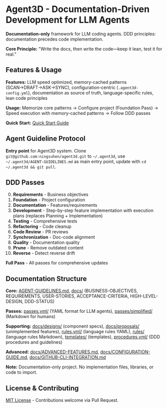 # Agent3D - Documentation-Driven Development for LLM Agents

**Documentation-only** framework for LLM coding agents. DDD principles: documentation precedes code implementation.

**Core Principle:** "Write the docs, then write the code—keep it lean, test it for real."

## Features & Usage

**Features:** LLM speed optimized, memory-cached patterns (SCAN→DRAFT→ASK→SYNC), configuration-centric (`.agent3d-config.yml`), documentation as source of truth, language-specific rules, lean code principles

**Usage:** Memorize core patterns → Configure project (Foundation Pass) → Speed execution with memory-cached patterns → Follow DDD passes

**Quick Start:** [Quick Start Guide](docs/QUICK-START.md)

## Agent Guideline Protocol

**Entry point** for Agent3D system. Clone `git@github.com:ningsuhen/agent3d.git` to `~/.agent3d`, use `~/.agent3d/AGENT-GUIDELINES.md` as main entry point, update with `cd ~/.agent3d && git pull`.

## DDD Passes

0. **Requirements** - Business objectives
1. **Foundation** - Project configuration
2. **Documentation** - Features/requirements
3. **Development** - Step-by-step feature implementation with execution plans (replaces Planning + Implementation)
4. **Testing** - Comprehensive tests
5. **Refactoring** - Code cleanup
6. **Code Review** - PR reviews
7. **Synchronization** - Doc-code alignment
8. **Quality** - Documentation quality
9. **Prune** - Remove outdated content
10. **Reverse** - Detect reverse drift

**Full Pass** - All passes for comprehensive updates

## Documentation Structure

**Core:** [AGENT-GUIDELINES.md](AGENT-GUIDELINES.md), [docs/](docs/) (BUSINESS-OBJECTIVES, REQUIREMENTS, USER-STORIES, ACCEPTANCE-CRITERIA, HIGH-LEVEL-DESIGN, DDD-STATUS)

**Passes:** [passes.yml/](passes.yml/) (YAML format for LLM agents), [passes/simplified/](passes/simplified/) (Markdown for humans)

**Supporting:** [docs/designs/](docs/designs/) (component specs), [docs/proposals/](docs/proposals/) (unimplemented features), [rules.yml/](rules.yml/) (language rules YAML), [rules/](rules/) (language rules Markdown), [templates/](templates/) (templates), [procedures.yml/](procedures.yml/) (DDD procedures and guidelines)

**Advanced:** [docs/ADVANCED-FEATURES.md](docs/ADVANCED-FEATURES.md), [docs/CONFIGURATION-GUIDE.md](docs/CONFIGURATION-GUIDE.md), [docs/GITHUB-CLI-INTEGRATION.md](docs/GITHUB-CLI-INTEGRATION.md)

**Note:** Documentation-only project. No implementation files, libraries, or code to import.

## License & Contributing

[MIT License](LICENSE) - Contributions welcome via Pull Request.
